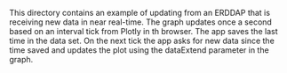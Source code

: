 This directory contains an example of updating from an ERDDAP that is receiving new data in near real-time. The graph updates once a second based on an interval tick from Plotly in th browser. The app saves the last time in the data set. On the next tick the app asks for new data since the time saved and updates the plot using the dataExtend parameter in the graph.
